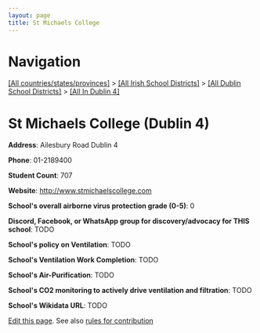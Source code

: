 ```yaml
---
layout: page
title: St Michaels College
---
```

# Navigation

[[All countries/states/provinces]](../../../..) > [[All Irish School Districts]](../../..) > [[All Dublin School Districts]](../..) > [[All In Dublin 4]](..)

# St Michaels College (Dublin 4)

**Address**: Ailesbury Road Dublin 4

**Phone**: 01-2189400

**Student Count**: 707

**Website**: <http://www.stmichaelscollege.com>

**School's overall airborne virus protection grade (0-5)**: 0

**Discord, Facebook, or WhatsApp group for discovery/advocacy for THIS school**: TODO

**School's policy on Ventilation**: TODO

**School's Ventilation Work Completion**: TODO

**School's Air-Purification**: TODO

**School's CO2 monitoring to actively drive ventilation and filtration**: TODO

**School's Wikidata URL**: TODO


[Edit this page](https://github.com/ventilate-schools/Ireland/edit/main/./Dublin_4/St_Michaels_College.md). See also [rules for contribution](../../../contribution-rules/)